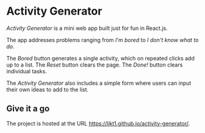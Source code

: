 # Activity Generator

_Activity Generator_ is a mini web app built just for fun in React.js.

The app addresses problems ranging from _I'm bored_ to _I don't know what to do_.

The _Bored_ button generates a single activity, which on repeated clicks add up to a list. The _Reset_ button clears the page. The _Done!_ button clears individual tasks.

The _Activity Generator_ also includes a simple form where users can input their own ideas to add to the list.

## Give it a go

The project is hosted at the URL https://ljkt1.github.io/activity-generator/.
